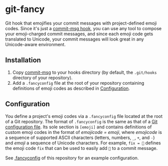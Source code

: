 # git-fancy
Git hook that emojifies your commit messages with project-defined emoji
codes. Since it's just a
[commit-msg hook](https://git-scm.com/docs/githooks#_commit_msg), you
can use any tool to compose your emoji-charged commit messages, and
since each emoji code gets translated to Unicode, your commit messages
will look great in any Unicode-aware environment.

## Installation
1. Copy [commit-msg](commit-msg) to your hooks directory (by default,
the `.git/hooks` directory of your repository).
2. Add a `.fancyconfig` file at the root of your repository containing
definitions of emoji codes as described in
[Configuration](#configuration).

## Configuration
You define a project's emoji codes via a `.fancyconfig` file located at
the root of a Git repository. The format of `.fancyconfig` is the same
as that of a
[Git configuration file](https://www.git-scm.com/docs/git-config#_configuration_file).
Its sole section is `[emoji]` and contains definitions of custom emoji
codes in the format of *emojicode = emoji*, where *emojicode* is a
sequence of supported ASCII characters (letters, numbers, `_`, `+`, and
`-`) and *emoji* a sequence of Unicode characters. For example,
`fix = 🐛` defines the emoji code `fix` that can be used to easily add
`🐛` to a commit message.

See [.fancyconfig](.fancyconfig) of this repository for an example
configuration.
